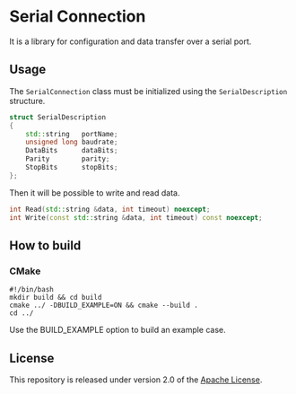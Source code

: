 # Serial Connection

It is a library for configuration and data transfer over a serial port.

## Usage

The `SerialConnection` class must be initialized using the `SerialDescription` structure.

```c++
struct SerialDescription
{
    std::string   portName;
    unsigned long baudrate;
    DataBits      dataBits;
    Parity        parity;
    StopBits      stopBits;
};
```

Then it will be possible to write and read data.

```c++
int Read(std::string &data, int timeout) noexcept;
int Write(const std::string &data, int timeout) const noexcept;
```

## How to build

### CMake

```shell
#!/bin/bash
mkdir build && cd build
cmake ../ -DBUILD_EXAMPLE=ON && cmake --build .
cd ../
```

Use the BUILD_EXAMPLE option to build an example case.

## License

This repository is released under version 2.0 of the
[Apache License](https://www.apache.org/licenses/LICENSE-2.0).